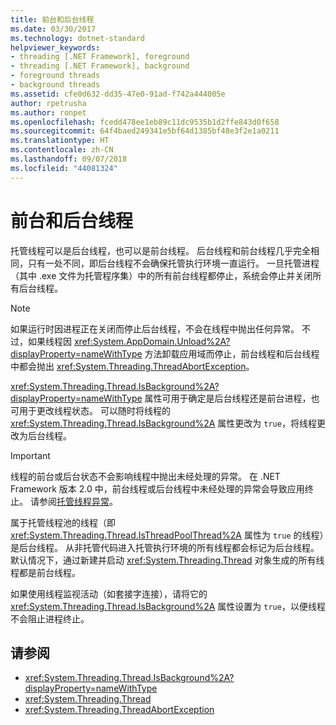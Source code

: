 ```yaml
---
title: 前台和后台线程
ms.date: 03/30/2017
ms.technology: dotnet-standard
helpviewer_keywords:
- threading [.NET Framework], foreground
- threading [.NET Framework], background
- foreground threads
- background threads
ms.assetid: cfe0d632-dd35-47e0-91ad-f742a444005e
author: rpetrusha
ms.author: ronpet
ms.openlocfilehash: fcedd478ee1eb89c11dc9535b1d2ffe843d0f658
ms.sourcegitcommit: 64f4baed249341e5bf64d1385bf48e3f2e1a0211
ms.translationtype: HT
ms.contentlocale: zh-CN
ms.lasthandoff: 09/07/2018
ms.locfileid: "44081324"
---
```

# <a name="foreground-and-background-threads"></a>前台和后台线程
托管线程可以是后台线程，也可以是前台线程。 后台线程和前台线程几乎完全相同，只有一处不同，即后台线程不会确保托管执行环境一直运行。 一旦托管进程（其中 .exe 文件为托管程序集）中的所有前台线程都停止，系统会停止并关闭所有后台线程。  
  
> [!NOTE]
>  如果运行时因进程正在关闭而停止后台线程，不会在线程中抛出任何异常。 不过，如果线程因 <xref:System.AppDomain.Unload%2A?displayProperty=nameWithType> 方法卸载应用域而停止，前台线程和后台线程中都会抛出 <xref:System.Threading.ThreadAbortException>。  
  
 <xref:System.Threading.Thread.IsBackground%2A?displayProperty=nameWithType> 属性可用于确定是后台线程还是前台进程，也可用于更改线程状态。 可以随时将线程的 <xref:System.Threading.Thread.IsBackground%2A> 属性更改为 `true`，将线程更改为后台线程。  
  
> [!IMPORTANT]
>  线程的前台或后台状态不会影响线程中抛出未经处理的异常。 在 .NET Framework 版本 2.0 中，前台线程或后台线程中未经处理的异常会导致应用终止。 请参阅[托管线程异常](../../../docs/standard/threading/exceptions-in-managed-threads.md)。  
  
 属于托管线程池的线程（即 <xref:System.Threading.Thread.IsThreadPoolThread%2A> 属性为 `true` 的线程）是后台线程。 从非托管代码进入托管执行环境的所有线程都会标记为后台线程。 默认情况下，通过新建并启动 <xref:System.Threading.Thread> 对象生成的所有线程都是前台线程。  
  
 如果使用线程监视活动（如套接字连接），请将它的 <xref:System.Threading.Thread.IsBackground%2A> 属性设置为 `true`，以便线程不会阻止进程终止。  
  
## <a name="see-also"></a>请参阅

- <xref:System.Threading.Thread.IsBackground%2A?displayProperty=nameWithType>  
- <xref:System.Threading.Thread>  
- <xref:System.Threading.ThreadAbortException>
